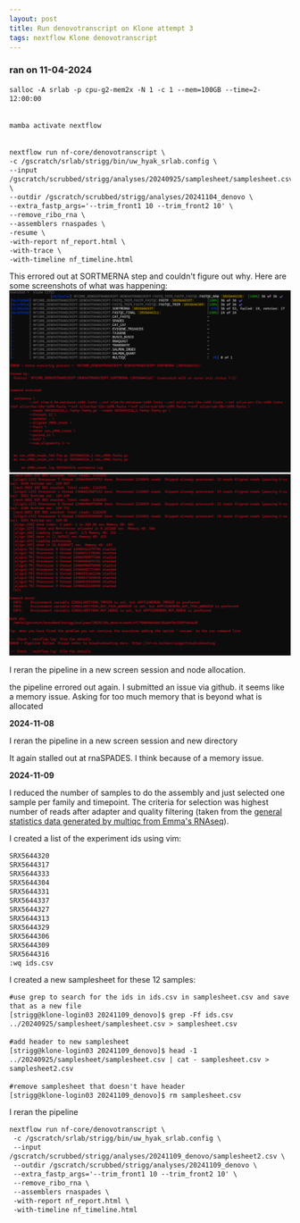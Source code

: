 ```yaml
---
layout: post
title: Run denovotranscript on Klone attempt 3
tags: nextflow Klone denovotranscript
---
```


### ran on 11-04-2024
```
salloc -A srlab -p cpu-g2-mem2x -N 1 -c 1 --mem=100GB --time=2-12:00:00


mamba activate nextflow


nextflow run nf-core/denovotranscript \
-c /gscratch/srlab/strigg/bin/uw_hyak_srlab.config \
--input /gscratch/scrubbed/strigg/analyses/20240925/samplesheet/samplesheet.csv \
--outdir /gscratch/scrubbed/strigg/analyses/20241104_denovo \
--extra_fastp_args='--trim_front1 10 --trim_front2 10' \
--remove_ribo_rna \
--assemblers rnaspades \
-resume \
-with-report nf_report.html \
-with-trace \
-with-timeline nf_timeline.html
```

This errored out at SORTMERNA step and couldn't figure out why. Here are some screenshots of what was happening:
[![](https://github.com/Resilience-Biomarkers-for-Aquaculture/Cgigas_denovotranscript/blob/main/analyses/20241104/Screenshot%202024-11-04%20150221.png)](https://github.com/Resilience-Biomarkers-for-Aquaculture/Cgigas_denovotranscript/blob/main/analyses/20241104/Screenshot%202024-11-04%20150221.png)
[![](https://github.com/Resilience-Biomarkers-for-Aquaculture/Cgigas_denovotranscript/blob/main/analyses/20241104/Screenshot%202024-11-04%20150236.png)](https://github.com/Resilience-Biomarkers-for-Aquaculture/Cgigas_denovotranscript/blob/main/analyses/20241104/Screenshot%202024-11-04%20150236.png)


I reran the pipeline in a new screen session and node allocation.

the pipeline errored out again. I submitted an issue via github. it seems like a memory issue. Asking for too much memory that is beyond what is allocated

**2024-11-08**

I reran the pipeline in a new screen session and new directory

It again stalled out at rnaSPADES. I think because of a memory issue.

**2024-11-09**

I reduced the number of samples to do the assembly and just selected one sample per family and timepoint. The criteria for selection was highest number of reads after adapter and quality filtering (taken from the [general statistics data generated by multiqc from Emma's RNAseq](https://gannet.fish.washington.edu/emma.strand/rnaseq/Cgigas_ArredondoEspinoza2023/multiqc_report.html#general_stats)).

I created a list of the experiment ids using vim:
```
SRX5644320
SRX5644317
SRX5644333
SRX5644304
SRX5644331
SRX5644337
SRX5644327
SRX5644313
SRX5644329
SRX5644306
SRX5644309
SRX5644316
:wq ids.csv
```

I created a new samplesheet for these 12 samples:
```
#use grep to search for the ids in ids.csv in samplesheet.csv and save that as a new file
[strigg@klone-login03 20241109_denovo]$ grep -Ff ids.csv ../20240925/samplesheet/samplesheet.csv > samplesheet.csv

#add header to new samplesheet
[strigg@klone-login03 20241109_denovo]$ head -1 ../20240925/samplesheet/samplesheet.csv | cat - samplesheet.csv > samplesheet2.csv

#remove samplesheet that doesn't have header
[strigg@klone-login03 20241109_denovo]$ rm samplesheet.csv
```

I reran the pipeline
```
nextflow run nf-core/denovotranscript \
 -c /gscratch/srlab/strigg/bin/uw_hyak_srlab.config \
 --input /gscratch/scrubbed/strigg/analyses/20241109_denovo/samplesheet2.csv \
 --outdir /gscratch/scrubbed/strigg/analyses/20241109_denovo \
 --extra_fastp_args='--trim_front1 10 --trim_front2 10' \
 --remove_ribo_rna \
 --assemblers rnaspades \
 -with-report nf_report.html \
 -with-timeline nf_timeline.html
 ```
